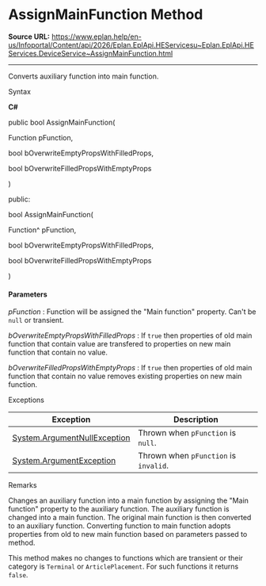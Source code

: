 # AssignMainFunction Method

**Source URL:** https://www.eplan.help/en-us/Infoportal/Content/api/2026/Eplan.EplApi.HEServicesu~Eplan.EplApi.HEServices.DeviceService~AssignMainFunction.html

---

Converts auxiliary function into main function.

Syntax

**C#**



public bool AssignMainFunction( 

   Function pFunction,

   bool bOverwriteEmptyPropsWithFilledProps,

   bool bOverwriteFilledPropsWithEmptyProps

)

public:

bool AssignMainFunction( 

   Function^ pFunction,

   bool bOverwriteEmptyPropsWithFilledProps,

   bool bOverwriteFilledPropsWithEmptyProps

)


#### Parameters

*pFunction*
:   Function will be assigned the "Main function" property. Can't be `null` or transient.

*bOverwriteEmptyPropsWithFilledProps*
:   If `true` then properties of old main function that contain value are transfered to properties on new main function that contain no value.

*bOverwriteFilledPropsWithEmptyProps*
:   If `true` then properties of old main function that contain no value removes existing properties on new main function.

Exceptions

| Exception | Description |
| --- | --- |
| [System.ArgumentNullException](#) | Thrown when `pFunction` is `null`. |
| [System.ArgumentException](#) | Thrown when `pFunction` is `invalid`. |

Remarks

Changes an auxiliary function into a main function by assigning the "Main function" property to the auxiliary function. The auxiliary function is changed into a main function. The original main function is then converted to an auxiliary function. Converting function to main function adopts properties from old to new main function based on parameters passed to method.

This method makes no changes to functions which are transient or their category is `Terminal` or `ArticlePlacement`. For such functions it returns `false`.
